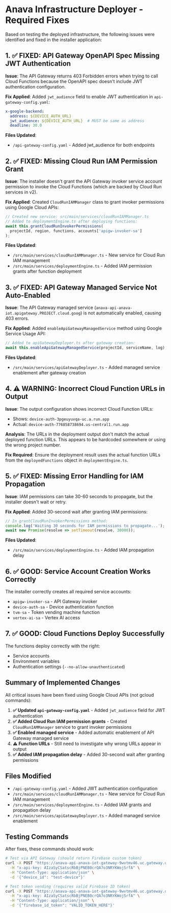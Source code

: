 # Anava Infrastructure Deployer - Required Fixes

Based on testing the deployed infrastructure, the following issues were identified and fixed in the installer application:

## 1. ✅ FIXED: API Gateway OpenAPI Spec Missing JWT Authentication

**Issue**: The API Gateway returns 403 Forbidden errors when trying to call Cloud Functions because the OpenAPI spec doesn't include JWT authentication configuration.

**Fix Applied**: Added `jwt_audience` field to enable JWT authentication in `api-gateway-config.yaml`:
```yaml
x-google-backend:
  address: ${DEVICE_AUTH_URL}
  jwt_audience: ${DEVICE_AUTH_URL}  # MUST be same as address
  deadline: 30.0
```

**Files Updated**:
- `/api-gateway-config.yaml` - Added jwt_audience for both endpoints

## 2. ✅ FIXED: Missing Cloud Run IAM Permission Grant

**Issue**: The installer doesn't grant the API Gateway invoker service account permission to invoke the Cloud Functions (which are backed by Cloud Run services in v2).

**Fix Applied**: Created `CloudRunIAMManager` class to grant invoker permissions using Google Cloud APIs:
```typescript
// Created new service: src/main/services/cloudRunIAMManager.ts
// Added to deploymentEngine.ts after deploying functions:
await this.grantCloudRunInvokerPermissions(
  projectId, region, functions, accounts['apigw-invoker-sa']
);
```

**Files Updated**:
- `/src/main/services/cloudRunIAMManager.ts` - New service for Cloud Run IAM management
- `/src/main/services/deploymentEngine.ts` - Added IAM permission grants after function deployment

## 3. ✅ FIXED: API Gateway Managed Service Not Auto-Enabled

**Issue**: The API Gateway managed service (`anava-api-anava-iot.apigateway.PROJECT.cloud.goog`) is not automatically enabled, causing 403 errors.

**Fix Applied**: Added `enableApiGatewayManagedService` method using Google Service Usage API:
```typescript
// Added to apiGatewayDeployer.ts after gateway creation:
await this.enableApiGatewayManagedService(projectId, serviceName, log);
```

**Files Updated**:
- `/src/main/services/apiGatewayDeployer.ts` - Added managed service enablement after gateway creation

## 4. ⚠️ WARNING: Incorrect Cloud Function URLs in Output

**Issue**: The output configuration shows incorrect Cloud Function URLs:
- Shows: `device-auth-3pgeuyuvqa-uc.a.run.app`
- Actual: `device-auth-776858738694.us-central1.run.app`

**Analysis**: The URLs in the deployment output don't match the actual deployed function URLs. This appears to be hardcoded somewhere or using the wrong project number.

**Fix Required**: Ensure the deployment result uses the actual function URLs from the `deployedFunctions` object in `deploymentEngine.ts`.

## 5. ✅ FIXED: Missing Error Handling for IAM Propagation

**Issue**: IAM permissions can take 30-60 seconds to propagate, but the installer doesn't wait or retry.

**Fix Applied**: Added 30-second wait after granting IAM permissions:
```typescript
// In grantCloudRunInvokerPermissions method:
console.log('Waiting 30 seconds for IAM permissions to propagate...');
await new Promise(resolve => setTimeout(resolve, 30000));
```

**Files Updated**:
- `/src/main/services/deploymentEngine.ts` - Added IAM propagation delay

## 6. ✅ GOOD: Service Account Creation Works Correctly

The installer correctly creates all required service accounts:
- `apigw-invoker-sa` - API Gateway invoker
- `device-auth-sa` - Device authentication function
- `tvm-sa` - Token vending machine function
- `vertex-ai-sa` - Vertex AI access

## 7. ✅ GOOD: Cloud Functions Deploy Successfully

The functions deploy correctly with the right:
- Service accounts
- Environment variables
- Authentication settings (`--no-allow-unauthenticated`)

## Summary of Implemented Changes

All critical issues have been fixed using Google Cloud APIs (not gcloud commands):

1. **✅ Updated `api-gateway-config.yaml`** - Added `jwt_audience` field for JWT authentication
2. **✅ Added Cloud Run IAM permission grants** - Created `CloudRunIAMManager` service to grant invoker permissions
3. **✅ Enabled managed service** - Added automatic enablement of API Gateway managed service
4. **⚠️ Function URLs** - Still need to investigate why wrong URLs appear in output
5. **✅ Added IAM propagation delay** - Added 30-second wait after granting permissions

## Files Modified

- `/api-gateway-config.yaml` - Added JWT authentication configuration
- `/src/main/services/cloudRunIAMManager.ts` - New service for Cloud Run IAM management
- `/src/main/services/deploymentEngine.ts` - Added IAM grants and propagation delay
- `/src/main/services/apiGatewayDeployer.ts` - Added managed service enablement

## Testing Commands

After fixes, these commands should work:

```bash
# Test via API Gateway (should return Firebase custom token)
curl -X POST "https://anava-api-anava-iot-gateway-9wvtmv46.uc.gateway.dev/device-auth/initiate" \
  -H "x-api-key: AIzaSyCSatscRbBjPNEB0crQA7o3NRYKWojSrfA" \
  -H "Content-Type: application/json" \
  -d '{"device_id": "test-device"}'

# Test token vending (requires valid Firebase ID token)
curl -X POST "https://anava-api-anava-iot-gateway-9wvtmv46.uc.gateway.dev/gcp-token/vend" \
  -H "x-api-key: AIzaSyCSatscRbBjPNEB0crQA7o3NRYKWojSrfA" \
  -H "Content-Type: application/json" \
  -d '{"firebase_id_token": "VALID_TOKEN_HERE"}'
```